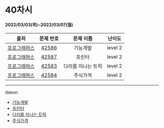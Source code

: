 # 40차시
#### 2022/03/03(목)~2022/03/07(월)

|               출처               |                   문제 번호                    |     문제 이름      | 난이도 |
| :------------------------------: | :--------------------------------------------: | :----------------: | :----: |
| [프로그래머스](https://programmers.co.kr/) | [42586](https://programmers.co.kr/learn/courses/30/lessons/42586) | 기능개발 | level 2 |
| [프로그래머스](https://programmers.co.kr/) | [42587](https://programmers.co.kr/learn/courses/30/lessons/42587) | 프린터 | level 2 |
| [프로그래머스](https://programmers.co.kr/) | [42583](https://programmers.co.kr/learn/courses/30/lessons/42583) | 다리를 지나는 트럭 | level 2 |
| [프로그래머스](https://programmers.co.kr/) | [42584](https://programmers.co.kr/learn/courses/30/lessons/42584) | 주식가격 | level 2 |

---

daeun
- [기능개발](https://hoonycode.notion.site/20bc3ce1a313439682637e28c3b4ef36)
- [프린터](https://hoonycode.notion.site/ff265d3c01a1490ba6e350671daba500)
- [다리를 지나는 트럭](https://hoonycode.notion.site/28ec4ce47a6d45e3ac6a199ea9226191)
- [주식가격](https://hoonycode.notion.site/a1e38041994c4340afc44482d055b418)